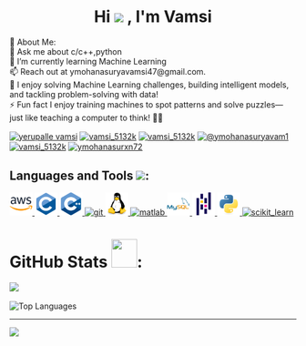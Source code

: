 


<h1 align="center">Hi <img src="https://github.com/Anmol-Baranwal/Cool-GIFs-For-GitHub/assets/74038190/7bb1e704-6026-48f9-8435-2f4d40101348" width="40">&nbsp;, I'm Vamsi </h1>
💫 About Me:
<br>💬 Ask me about c/c++,python<br>🌱 I’m currently learning Machine Learning<br>📫 Reach out at ymohanasuryavamsi47@gmail.com.<br>🧠 I enjoy solving Machine Learning challenges, building intelligent models, and tackling problem-solving with data!<br>⚡ Fun fact I enjoy training machines to spot patterns and solve puzzles—just like teaching a computer to think! 🤖🧩
<p align="left">


  
<a href="https://linkedin.com/in/yerupalle vamsi" target="blank"><img align="center" src="https://raw.githubusercontent.com/rahuldkjain/github-profile-readme-generator/master/src/images/icons/Social/linked-in-alt.svg" alt="yerupalle vamsi" height="30" width="40" /></a>
<a href="https://instagram.com/vamsi_5132k" target="blank"><img align="center" src="https://raw.githubusercontent.com/rahuldkjain/github-profile-readme-generator/master/src/images/icons/Social/instagram.svg" alt="vamsi_5132k" height="30" width="40" /></a>
<a href="https://www.codechef.com/users/vamsi_5132k" target="blank"><img align="center" src="https://cdn.jsdelivr.net/npm/simple-icons@3.1.0/icons/codechef.svg" alt="vamsi_5132k" height="30" width="40" /></a>
<a href="https://www.hackerrank.com/@ymohanasuryavam1" target="blank"><img align="center" src="https://raw.githubusercontent.com/rahuldkjain/github-profile-readme-generator/master/src/images/icons/Social/hackerrank.svg" alt="@ymohanasuryavam1" height="30" width="40" /></a>
<a href="https://www.leetcode.com/Vamsi_Yerupalle" target="blank"><img align="center" src="https://raw.githubusercontent.com/rahuldkjain/github-profile-readme-generator/master/src/images/icons/Social/leet-code.svg" alt="vamsi_5132k" height="30" width="40" /></a>
<a href="https://auth.geeksforgeeks.org/user/ymohanasurxn72" target="blank"><img align="center" src="https://raw.githubusercontent.com/rahuldkjain/github-profile-readme-generator/master/src/images/icons/Social/geeks-for-geeks.svg" alt="ymohanasurxn72" height="30" width="40" /></a>
</p>

<h2 align="left">Languages and Tools <img src="https://media2.giphy.com/media/QssGEmpkyEOhBCb7e1/giphy.gif?cid=ecf05e47a0n3gi1bfqntqmob8g9aid1oyj2wr3ds3mg700bl&rid=giphy.gif" width="35">:</h2>
<p align="left"> <a href="https://aws.amazon.com" target="_blank" rel="noreferrer"> <img src="https://raw.githubusercontent.com/devicons/devicon/master/icons/amazonwebservices/amazonwebservices-original-wordmark.svg" alt="aws" width="40" height="40"/> </a> <a href="https://www.cprogramming.com/" target="_blank" rel="noreferrer"> <img src="https://raw.githubusercontent.com/devicons/devicon/master/icons/c/c-original.svg" alt="c" width="40" height="40"/> </a> <a href="https://www.w3schools.com/cpp/" target="_blank" rel="noreferrer"> <img src="https://raw.githubusercontent.com/devicons/devicon/master/icons/cplusplus/cplusplus-original.svg" alt="cplusplus" width="40" height="40"/> </a> <a href="https://git-scm.com/" target="_blank" rel="noreferrer"> <img src="https://www.vectorlogo.zone/logos/git-scm/git-scm-icon.svg" alt="git" width="40" height="40"/> </a> <a href="https://www.linux.org/" target="_blank" rel="noreferrer"> <img src="https://raw.githubusercontent.com/devicons/devicon/master/icons/linux/linux-original.svg" alt="linux" width="40" height="40"/> </a> <a href="https://www.mathworks.com/" target="_blank" rel="noreferrer"> <img src="https://upload.wikimedia.org/wikipedia/commons/2/21/Matlab_Logo.png" alt="matlab" width="40" height="40"/> </a> <a href="https://www.mysql.com/" target="_blank" rel="noreferrer"> <img src="https://raw.githubusercontent.com/devicons/devicon/master/icons/mysql/mysql-original-wordmark.svg" alt="mysql" width="40" height="40"/> </a> <a href="https://pandas.pydata.org/" target="_blank" rel="noreferrer"> <img src="https://raw.githubusercontent.com/devicons/devicon/2ae2a900d2f041da66e950e4d48052658d850630/icons/pandas/pandas-original.svg" alt="pandas" width="40" height="40"/> </a> <a href="https://www.python.org" target="_blank" rel="noreferrer"> <img src="https://raw.githubusercontent.com/devicons/devicon/master/icons/python/python-original.svg" alt="python" width="40" height="40"/> </a> <a href="https://scikit-learn.org/" target="_blank" rel="noreferrer"> <img src="https://upload.wikimedia.org/wikipedia/commons/0/05/Scikit_learn_logo_small.svg" alt="scikit_learn" width="40" height="40"/> </a> </p>

#  GitHub Stats <img src="https://media.giphy.com/media/iY8CRBdQXODJSCERIr/giphy.gif" width="45" height=50>:

![](https://nirzak-streak-stats.vercel.app/?user=YerupalleVamsi&theme=dark&hide_border=true)<br/>

<img src="https://github-readme-stats.vercel.app/api/top-langs?username=YerupalleVamsi&show_icons=true&locale=en&layout=compact&theme=algolia" alt="Top Languages"/>




---
[![](https://visitcount.itsvg.in/api?id=YerupalleVamsi&icon=0&color=0)](https://visitcount.itsvg.in)

<!-- Proudly created with GPRM ( https://gprm.itsvg.in ) -->
